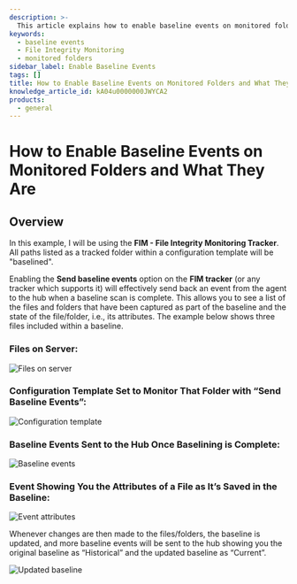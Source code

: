 ```yaml
---
description: >-
  This article explains how to enable baseline events on monitored folders using the FIM - File Integrity Monitoring Tracker and describes their functionality.
keywords:
  - baseline events
  - File Integrity Monitoring
  - monitored folders
sidebar_label: Enable Baseline Events
tags: []
title: How to Enable Baseline Events on Monitored Folders and What They Are
knowledge_article_id: kA04u0000000JWYCA2
products:
  - general
---
```


# How to Enable Baseline Events on Monitored Folders and What They Are

## Overview

In this example, I will be using the **FIM - File Integrity Monitoring Tracker**. All paths listed as a tracked folder within a configuration template will be "baselined".

Enabling the **Send baseline events** option on the **FIM tracker** (or any tracker which supports it) will effectively send back an event from the agent to the hub when a baseline scan is complete. This allows you to see a list of the files and folders that have been captured as part of the baseline and the state of the file/folder, i.e., its attributes. The example below shows three files included within a baseline.

### Files on Server:

![Files on server](https://nwxcorp--c.na147.content.force.com/sfc/dist/version/download/?oid=00D7000000091pB&ids=0684u00000LdJx3&d=%2Fa%2F4u000000Lzbp%2FvPa96XcfzagWa6y6NsgegM8zBTrgCfczAOQtRKNkbcw&asPdf=false)

### Configuration Template Set to Monitor That Folder with “Send Baseline Events”:

![Configuration template](https://nwxcorp--c.na147.content.force.com/sfc/dist/version/download/?oid=00D7000000091pB&ids=0684u00000LdJp4&d=%2Fa%2F4u000000Lzkb%2FA6VvZ6b4E5VhlyGfW5o9IEGoCTPxNChznaqzfnLu6DU&asPdf=false)

### Baseline Events Sent to the Hub Once Baselining is Complete:

![Baseline events](https://nwxcorp--c.na147.content.force.com/sfc/dist/version/download/?oid=00D7000000091pB&ids=0684u00000LdKGk&d=%2Fa%2F4u000000LzfS%2F3l5eWHirIM.ZQC0v5BE34CzJdpiRrGwnGubkRaWp7Nc&asPdf=false)

### Event Showing You the Attributes of a File as It’s Saved in the Baseline:

![Event attributes](https://nwxcorp--c.na147.content.force.com/sfc/dist/version/download/?oid=00D7000000091pB&ids=0684u00000LdKJ4&d=%2Fa%2F4u000000LzoR%2FCsb2i037qb2Wuj4cpB7ek_ND6zJW90b8aPclg6E36kg&asPdf=false)

Whenever changes are then made to the files/folders, the baseline is updated, and more baseline events will be sent to the hub showing you the original baseline as “Historical” and the updated baseline as “Current”.

![Updated baseline](https://nwxcorp--c.na147.content.force.com/sfc/dist/version/download/?oid=00D7000000091pB&ids=0684u00000LdKB7&d=%2Fa%2F4u000000LzUh%2F6ReS.KhlTKfu_vmvQLY57JwZWwLDA986DIDF9CilL94&asPdf=false)